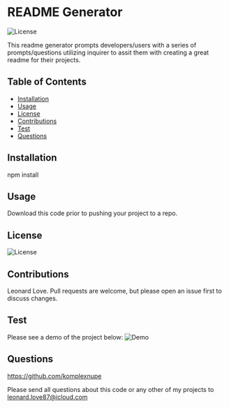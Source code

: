 # README Generator
![License](https://img.shields.io/badge/License-MIT-blue)
    
This readme generator prompts developers/users with a series of prompts/questions utilizing inquirer to assit them with creating a great readme for their projects. 

## Table of Contents
- [Installation](#installation)
- [Usage](#usage)
- [License](#license)
- [Contributions](#contributions)
- [Test](#test)
- [Questions](#questions)

    
## <a name="installation">Installation</a>

npm install
    
## <a name="usage">Usage</a>

Download this code prior to pushing your project to a repo.
    
## <a name="license">License</a>

![License](https://img.shields.io/badge/License-MIT-blue)
    
## <a name="contributions">Contributions</a>

Leonard Love. Pull requests are welcome, but please open an issue first to discuss changes.
    
## <a name="test">Test</a>

Please see a demo of the project below:
![Demo](assets/images/ReadME_Demo.gif)

## <a name="questions">Questions</a>

https://github.com/komplexnupe

Please send all questions about this code or any other of my projects to leonard.love87@icloud.com